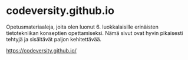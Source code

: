 # codeversity.github.io
Opetusmateriaaleja, joita olen luonut 6. luokkalaisille erinäisten tietotekniikan konseptien opettamiseksi. Nämä sivut ovat hyvin pikaisesti tehtyjä ja sisältävät paljon kehitettävää.

https://codeversity.github.io/
